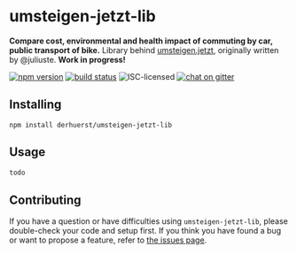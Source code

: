 # umsteigen-jetzt-lib

**Compare cost, environmental and health impact of commuting by car, public transport of bike.** Library behind [umsteigen.jetzt](https://umsteigen.jetzt), originally written by @juliuste. **Work in progress!**

[![npm version](https://img.shields.io/npm/v/umsteigen-jetzt-lib.svg)](https://www.npmjs.com/package/umsteigen-jetzt-lib)
[![build status](https://img.shields.io/travis/derhuerst/umsteigen-jetzt-lib.svg)](https://travis-ci.org/derhuerst/umsteigen-jetzt-lib)
![ISC-licensed](https://img.shields.io/github/license/derhuerst/umsteigen-jetzt-lib.svg)
[![chat on gitter](https://badges.gitter.im/derhuerst.svg)](https://gitter.im/derhuerst)


## Installing

```shell
npm install derhuerst/umsteigen-jetzt-lib
```


## Usage

```js
todo
```


## Contributing

If you have a question or have difficulties using `umsteigen-jetzt-lib`, please double-check your code and setup first. If you think you have found a bug or want to propose a feature, refer to [the issues page](https://github.com/derhuerst/umsteigen-jetzt-lib/issues).
